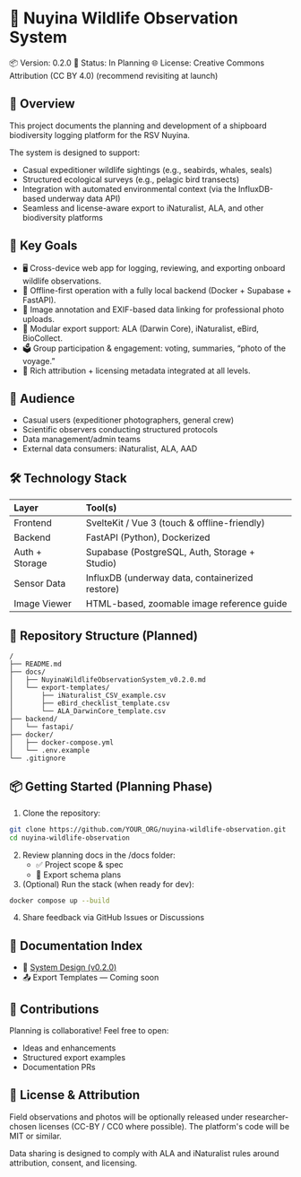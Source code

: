 # 🐧 Nuyina Wildlife Observation System

📦 Version: 0.2.0
📅 Status: In Planning
🌐 License: Creative Commons Attribution (CC BY 4.0) (recommend revisiting at launch)

## 🚢 Overview

This project documents the planning and development of a shipboard biodiversity logging platform for the RSV Nuyina.

The system is designed to support:

- Casual expeditioner wildlife sightings (e.g., seabirds, whales, seals)
- Structured ecological surveys (e.g., pelagic bird transects)
- Integration with automated environmental context (via the InfluxDB-based underway data API)
- Seamless and license-aware export to iNaturalist, ALA, and other biodiversity platforms


## 🌟 Key Goals

- 🖥️ Cross-device web app for logging, reviewing, and exporting onboard wildlife observations.
- 📶 Offline-first operation with a fully local backend (Docker + Supabase + FastAPI).
- 📸 Image annotation and EXIF-based data linking for professional photo uploads.
- 🔁 Modular export support: ALA (Darwin Core), iNaturalist, eBird, BioCollect.
- 🗳️ Group participation \& engagement: voting, summaries, “photo of the voyage.”
- 🔐 Rich attribution + licensing metadata integrated at all levels.


## 👥 Audience

- Casual users (expeditioner photographers, general crew)
- Scientific observers conducting structured protocols
- Data management/admin teams
- External data consumers: iNaturalist, ALA, AAD


## 🛠️ Technology Stack

| Layer | Tool(s) |
| :-- | :-- |
| Frontend | SvelteKit / Vue 3 (touch \& offline-friendly) |
| Backend | FastAPI (Python), Dockerized |
| Auth + Storage | Supabase (PostgreSQL, Auth, Storage + Studio) |
| Sensor Data | InfluxDB (underway data, containerized restore) |
| Image Viewer | HTML-based, zoomable image reference guide |

## 📁 Repository Structure (Planned)

```
/
├── README.md
├── docs/
│   ├── NuyinaWildlifeObservationSystem_v0.2.0.md
│   └── export-templates/
│       ├── iNaturalist_CSV_example.csv
│       ├── eBird_checklist_template.csv
│       └── ALA_DarwinCore_template.csv
├── backend/
│   └── fastapi/
├── docker/
│   ├── docker-compose.yml
│   └── .env.example
└── .gitignore
```


## 📦 Getting Started (Planning Phase)

1. Clone the repository:

```bash
git clone https://github.com/YOUR_ORG/nuyina-wildlife-observation.git
cd nuyina-wildlife-observation
```

2. Review planning docs in the /docs folder:
    - ✅ Project scope \& spec
    - 🧩 Export schema plans
3. (Optional) Run the stack (when ready for dev):

```bash
docker compose up --build
```

4. Share feedback via GitHub Issues or Discussions

## 📄 Documentation Index

- 📘 [System Design (v0.2.0)](docs/NuyinaWildlifeObservationSystem_v0.2.0.md)
- 📤 Export Templates — Coming soon


## 🤝 Contributions

Planning is collaborative! Feel free to open:

- Ideas and enhancements
- Structured export examples
- Documentation PRs


## 📝 License \& Attribution

Field observations and photos will be optionally released under researcher-chosen licenses (CC-BY / CC0 where possible). The platform's code will be MIT or similar.

Data sharing is designed to comply with ALA and iNaturalist rules around attribution, consent, and licensing.
